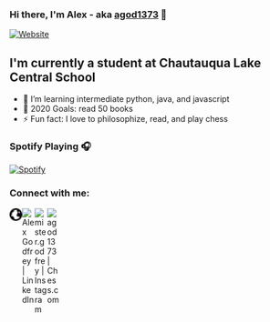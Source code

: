 ### Hi there, I'm Alex - aka [agod1373][website] 👋

[![Website](https://img.shields.io/website?label=www.alexgodfrey.com&style=for-the-badge&url=https%3A%2F%2Fwww.alexgodfrey.com)](https://www.alexgodfrey.com)

## I'm currently a student at Chautauqua Lake Central School

- 🌱 I’m learning intermediate python, java, and javascript
- 🥅 2020 Goals: read 50 books
- ⚡ Fun fact: I love to philosophize, read, and play chess

### Spotify Playing 🎧

[![Spotify](https://spotify-now-playing-lovat-eight.vercel.app/api/spotify)](https://open.spotify.com/user/agod1373)

### Connect with me:

[<img align="left" alt="alexgodfrey.com" width="22px" src="https://raw.githubusercontent.com/iconic/open-iconic/master/svg/globe.svg" />][website]
[<img align="left" alt="Alex Godfrey | LinkedIn" width="22px" src="https://cdn.jsdelivr.net/npm/simple-icons@v3/icons/linkedin.svg" />][linkedin]
[<img align="left" alt="mister.godfrey | Instagram" width="22px" src="https://cdn.jsdelivr.net/npm/simple-icons@v3/icons/instagram.svg" />][instagram]
[<img align="left" alt="agod1373 | Chess.com" width="22px" src="https://www.flaticon.com/svg/static/icons/svg/3056/3056495.svg" />][chess]

<br />

[website]: https://www.alexgodfrey.com
[instagram]: https://instagram.com/mister.godfrey
[linkedin]: https://www.linkedin.com/in/alex-godfrey-91a7251b1/
[chess]: https://www.chess.com/member/agod1373
